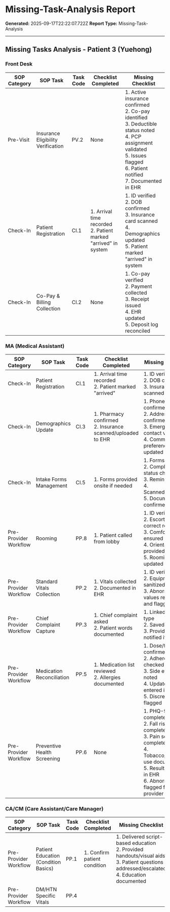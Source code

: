 # Missing-Task-Analysis Report

**Generated:** 2025-09-17T22:22:07.722Z
**Report Type:** Missing-Task-Analysis

---

## Missing Tasks Analysis - Patient 3 (Yuehong)

### Front Desk

| SOP Category | SOP Task | Task Code | Checklist Completed | Missing Checklist |
|--------------|----------|-----------|---------------------|-------------------|
| Pre-Visit | Insurance Eligibility Verification | PV.2 | None | 1. Active insurance confirmed<br>2. Co-pay identified<br>3. Deductible status noted<br>4. PCP assignment validated<br>5. Issues flagged<br>6. Patient notified<br>7. Documented in EHR |
| Check-In | Patient Registration | CI.1 | 1. Arrival time recorded<br>2. Patient marked "arrived" in system | 1. ID verified<br>2. DOB confirmed<br>3. Insurance card scanned<br>4. Demographics updated<br>5. Patient marked "arrived" in system |
| Check-In | Co-Pay & Billing Collection | CI.2 | None | 1. Co-pay verified<br>2. Payment collected<br>3. Receipt issued<br>4. EHR updated<br>5. Deposit log reconciled |

### MA (Medical Assistant)

| SOP Category | SOP Task | Task Code | Checklist Completed | Missing Checklist |
|--------------|----------|-----------|---------------------|-------------------|
| Check-In | Patient Registration | CI.1 | 1. Arrival time recorded<br>2. Patient marked "arrived" | 1. ID verified<br>2. DOB confirmed<br>3. Insurance card scanned |
| Check-In | Demographics Update | CI.3 | 1. Pharmacy confirmed<br>2. Insurance scanned/uploaded to EHR | 1. Phone number confirmed<br>2. Address confirmed<br>3. Emergency contact verified<br>4. Communication preference updated |
| Check-In | Intake Forms Management | CI.5 | 1. Forms provided onsite if needed | 1. Forms sent<br>2. Completion status checked<br>3. Reminder sent<br>4. Scanned/uploaded<br>5. Documentation confirmed |
| Pre-Provider Workflow | Rooming | PP.8 | 1. Patient called from lobby | 1. ID verified<br>2. Escorted to correct room<br>3. Comfort ensured<br>4. Orientation provided<br>5. Rooming status updated in EHR |
| Pre-Provider Workflow | Standard Vitals Collection | PP.2 | 1. Vitals collected<br>2. Documented in EHR | 1. ID verified<br>2. Equipment sanitized<br>3. Abnormal values rechecked and flagged |
| Pre-Provider Workflow | Chief Complaint Capture | PP.3 | 1. Chief complaint asked<br>2. Patient words documented | 1. Linked to visit type<br>2. Saved in EHR<br>3. Provider notified if urgent |
| Pre-Provider Workflow | Medication Reconciliation | PP.5 | 1. Medication list reviewed<br>2. Allergies documented | 1. Dose/frequency confirmed<br>2. Adherence checked<br>3. Side effects noted<br>4. Updates entered in portal<br>5. Discrepancies flagged |
| Pre-Provider Workflow | Preventive Health Screening | PP.6 | None | 1. PHQ-9 completed (if due)<br>2. Fall risk completed (if due)<br>3. Pain scale completed<br>4. Tobacco/alcohol use documented<br>5. Results entered in EHR<br>6. Abnormal flagged for provider |

### CA/CM (Care Assistant/Care Manager)

| SOP Category | SOP Task | Task Code | Checklist Completed | Missing Checklist |
|--------------|----------|-----------|---------------------|-------------------|
| Pre-Provider Workflow | Patient Education (Condition Basics) | PP.1 | 1. Confirm patient condition | 1. Delivered script-based education<br>2. Provided handouts/visual aids<br>3. Patient questions addressed/escalated<br>4. Education documented |
| Pre-Provider Workflow | DM/HTN Specific Vitals | PP.4